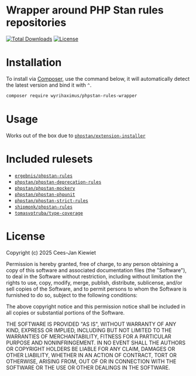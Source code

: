 # Wrapper around PHP Stan rules repositories

[![Total Downloads](https://poser.pugx.org/wyrihaximus/phpstan-rules-wrapper/downloads.png)](https://packagist.org/packages/wyrihaximus/phpstan-rules-wrapper/stats)
[![License](https://poser.pugx.org/wyrihaximus/phpstan-rules-wrapper/license.png)](https://packagist.org/packages/wyrihaximus/phpstan-rules-wrapper)

# Installation

To install via [Composer](http://getcomposer.org/), use the command below, it will automatically detect the latest version and bind it with `^`.

```bash
composer require wyrihaximus/phpstan-rules-wrapper 
```

# Usage 

Works out of the box due to [`phpstan/extension-installer`](https://github.com/phpstan/extension-installer)

# Included rulesets

* [`ergebnis/phpstan-rules`](https://packagist.org/packages/ergebnis/phpstan-rules)
* [`phpstan/phpstan-deprecation-rules`](https://packagist.org/packages/phpstan/phpstan-deprecation-rules)
* [`phpstan/phpstan-mockery`](https://packagist.org/packages/phpstan/phpstan-mockery)
* [`phpstan/phpstan-phpunit`](https://packagist.org/packages/phpstan/phpstan-phpunit)
* [`phpstan/phpstan-strict-rules`](https://packagist.org/packages/phpstan/phpstan-strict-rules)
* [`shipmonk/phpstan-rules`](https://packagist.org/packages/shipmonk/phpstan-rules)
* [`tomasvotruba/type-coverage`](https://packagist.org/packages/tomasvotruba/type-coverage)

# License

Copyright (c) 2025 Cees-Jan Kiewiet

Permission is hereby granted, free of charge, to any person obtaining a copy
of this software and associated documentation files (the "Software"), to deal
in the Software without restriction, including without limitation the rights
to use, copy, modify, merge, publish, distribute, sublicense, and/or sell
copies of the Software, and to permit persons to whom the Software is
furnished to do so, subject to the following conditions:

The above copyright notice and this permission notice shall be included in all
copies or substantial portions of the Software.

THE SOFTWARE IS PROVIDED "AS IS", WITHOUT WARRANTY OF ANY KIND, EXPRESS OR
IMPLIED, INCLUDING BUT NOT LIMITED TO THE WARRANTIES OF MERCHANTABILITY,
FITNESS FOR A PARTICULAR PURPOSE AND NONINFRINGEMENT. IN NO EVENT SHALL THE
AUTHORS OR COPYRIGHT HOLDERS BE LIABLE FOR ANY CLAIM, DAMAGES OR OTHER
LIABILITY, WHETHER IN AN ACTION OF CONTRACT, TORT OR OTHERWISE, ARISING FROM,
OUT OF OR IN CONNECTION WITH THE SOFTWARE OR THE USE OR OTHER DEALINGS IN THE
SOFTWARE.
